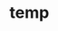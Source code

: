 # temp





















































































































